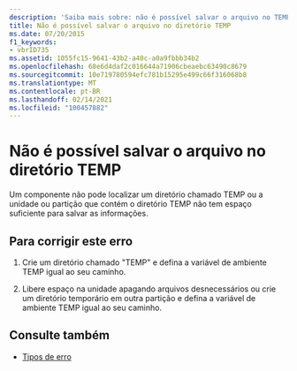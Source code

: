 ```yaml
---
description: 'Saiba mais sobre: não é possível salvar o arquivo no TEMP'
title: Não é possível salvar o arquivo no diretório TEMP
ms.date: 07/20/2015
f1_keywords:
- vbrID735
ms.assetid: 1055fc15-9641-43b2-a40c-a0a9fbbb34b2
ms.openlocfilehash: 68e6d4daf2c016644a71906cbeaebc63490c8679
ms.sourcegitcommit: 10e719780594efc781b15295e499c66f316068b8
ms.translationtype: MT
ms.contentlocale: pt-BR
ms.lasthandoff: 02/14/2021
ms.locfileid: "100457882"
---
```

# <a name="cannot-save-file-to-temp"></a>Não é possível salvar o arquivo no diretório TEMP

Um componente não pode localizar um diretório chamado TEMP ou a unidade ou partição que contém o diretório TEMP não tem espaço suficiente para salvar as informações.  
  
## <a name="to-correct-this-error"></a>Para corrigir este erro  
  
1. Crie um diretório chamado "TEMP" e defina a variável de ambiente TEMP igual ao seu caminho.  
  
2. Libere espaço na unidade apagando arquivos desnecessários ou crie um diretório temporário em outra partição e defina a variável de ambiente TEMP igual ao seu caminho.  
  
## <a name="see-also"></a>Consulte também

- [Tipos de erro](../programming-guide/language-features/error-types.md)
